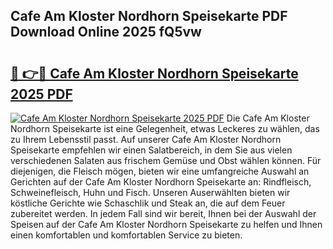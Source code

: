 ## Cafe Am Kloster Nordhorn Speisekarte PDF Download Online 2025 fQ5vw

# <h2><a href="http://gcc8wg.nevu.top/?p=Cafe+Am+Kloster+Nordhorn+Speisekarte">🔗 👉🔴 Cafe Am Kloster Nordhorn Speisekarte 2025 PDF</a></h2>

[![Cafe Am Kloster Nordhorn Speisekarte 2025 PDF](https://i.imgur.com/dBaPXMq.png)](http://gcc8wg.nevu.top/?p=Cafe+Am+Kloster+Nordhorn+Speisekarte)
Die Cafe Am Kloster Nordhorn Speisekarte ist eine Gelegenheit, etwas Leckeres zu wählen, das zu Ihrem Lebensstil passt. Auf unserer Cafe Am Kloster Nordhorn Speisekarte empfehlen wir einen Salatbereich, in dem Sie aus vielen verschiedenen Salaten aus frischem Gemüse und Obst wählen können. Für diejenigen, die Fleisch mögen, bieten wir eine umfangreiche Auswahl an Gerichten auf der Cafe Am Kloster Nordhorn Speisekarte an: Rindfleisch, Schweinefleisch, Huhn und Fisch. Unseren Auserwählten bieten wir köstliche Gerichte wie Schaschlik und Steak an, die auf dem Feuer zubereitet werden. In jedem Fall sind wir bereit, Ihnen bei der Auswahl der Speisen auf der Cafe Am Kloster Nordhorn Speisekarte zu helfen und Ihnen einen komfortablen und komfortablen Service zu bieten.
